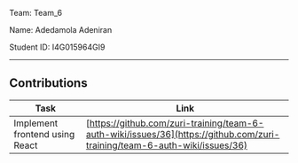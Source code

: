 Team: Team_6

Name: Adedamola Adeniran

Student ID: I4G015964GI9
<hr />

## Contributions

| Task | Link |
|------|------|
| Implement frontend using React | [https://github.com/zuri-training/team-6-auth-wiki/issues/36](https://github.com/zuri-training/team-6-auth-wiki/issues/36) |
